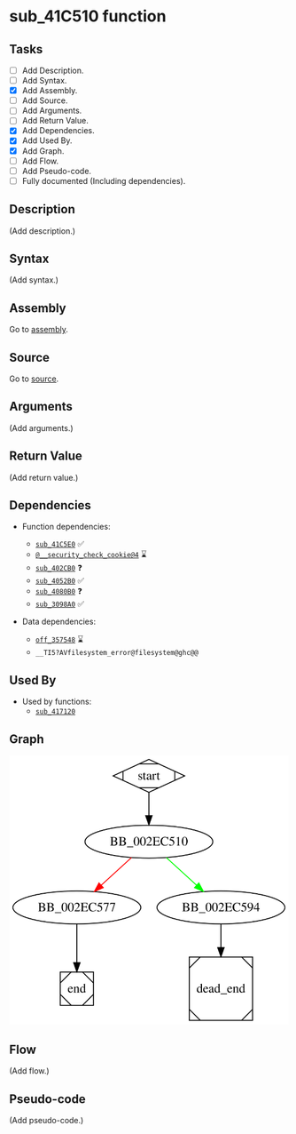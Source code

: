 # sub_41C510 function

## Tasks

- [ ] Add Description.
- [ ] Add Syntax.
- [X] Add Assembly.
- [ ] Add Source.
- [ ] Add Arguments.
- [ ] Add Return Value.
- [X] Add Dependencies.
- [X] Add Used By.
- [X] Add Graph.
- [ ] Add Flow.
- [ ] Add Pseudo-code.
- [ ] Fully documented (Including dependencies).

## Description

(Add description.)

## Syntax

(Add syntax.)

## Assembly

Go to [assembly](../asm/sub_41C510.asm).

## Source

Go to [source](../cc/sub_41C510.cc).

## Arguments

(Add arguments.)

## Return Value

(Add return value.)

## Dependencies

* Function dependencies:
  * [`sub_41C5E0`](sub_41C5E0.md) ✅
  * [`@__security_check_cookie@4`](@__security_check_cookie@4.md) ⌛
  * [`sub_402CB0`](sub_402CB0.md) ❓
  * [`sub_4052B0`](sub_4052B0.md) ✅
  * [`sub_4080B0`](sub_4080B0.md) ❓
  * [`sub_3098A0`](sub_3098A0.md) ✅


* Data dependencies:
  * [`off_357548`](off_357548.md) ⌛
  * `__TI5?AVfilesystem_error@filesystem@ghc@@`

## Used By

* Used by functions:
  * [`sub_417120`](sub_417120.md)

## Graph

![sub_41C510 Graph](../svg/sub_41C510.svg "sub_41C510 Graph")

## Flow

(Add flow.)

## Pseudo-code

(Add pseudo-code.)
